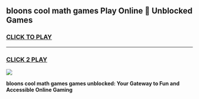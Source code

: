 
## bloons cool math games Play Online 👋 Unblocked Games
<h3>
<a href="https://news.freeplayer.one?title=bloons_cool_math_games&ref=17CMG">CLICK TO PLAY</a></h3>
<hr>

<h3>
<a href="https://news.freeplayer.one?title=bloons_cool_math_games&ref=17CMG">CLICK 2 PLAY</a>
  
</h3>

<a href="https://news.freeplayer.one?title=bloons_cool_math_games&ref=17CMG/"><img src="https://clearcache.store/games.png"></a>


**bloons cool math games games unblocked: Your Gateway to Fun and Accessible Online Gaming**
